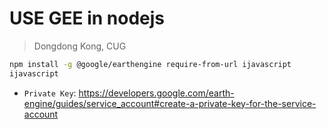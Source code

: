 # USE GEE in nodejs
> Dongdong Kong, CUG

```bash
npm install -g @google/earthengine require-from-url ijavascript
ijavascript
```

- `Private Key`: <https://developers.google.com/earth-engine/guides/service_account#create-a-private-key-for-the-service-account>
